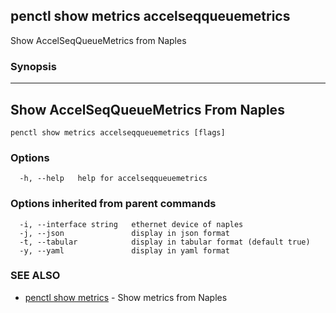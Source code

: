 ## penctl show metrics accelseqqueuemetrics

Show AccelSeqQueueMetrics from Naples

### Synopsis



---------------------------------
 Show AccelSeqQueueMetrics From Naples 
---------------------------------


```
penctl show metrics accelseqqueuemetrics [flags]
```

### Options

```
  -h, --help   help for accelseqqueuemetrics
```

### Options inherited from parent commands

```
  -i, --interface string   ethernet device of naples
  -j, --json               display in json format
  -t, --tabular            display in tabular format (default true)
  -y, --yaml               display in yaml format
```

### SEE ALSO
* [penctl show metrics](penctl_show_metrics.md)	 - Show metrics from Naples

